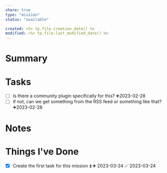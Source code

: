 ```yaml
---
share: true
type: "mission"
status: "available"

created: <%+ tp.file.creation_date() %> 
modified: <%+ tp.file.last_modified_date() %>
---
```

 
# Summary

# Tasks

- [ ] Is there a community plugin specifically for this? ➕2023-02-28 
- [ ] if not, can we get something from the RSS feed or something like that? ➕2023-02-28
# Notes

# Things I've Done
- [x] Create the first task for this mission ⏫ ➕ 2023-03-24 ✅ 2023-03-24